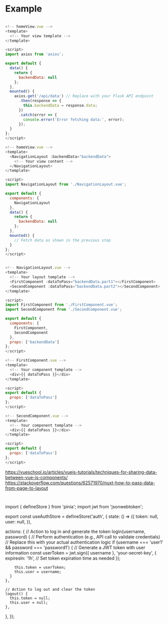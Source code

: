 # Example

```js

<!-- homeView.vue -->
<template>
  <!-- Your view template -->
</template>

<script>
import axios from 'axios';

export default {
  data() {
    return {
      backendData: null
    };
  },
  mounted() {
    axios.get('/api/data') // Replace with your Flask API endpoint
      .then(response => {
        this.backendData = response.data;
      })
      .catch(error => {
        console.error('Error fetching data:', error);
      });
  }
};
</script>

<!-- homeView.vue -->
<template>
  <NavigationLayout :backendData="backendData">
    <!-- Your view content -->
  </NavigationLayout>
</template>

<script>
import NavigationLayout from './NavigationLayout.vue';

export default {
  components: {
    NavigationLayout
  },
  data() {
    return {
      backendData: null
    };
  },
  mounted() {
    // Fetch data as shown in the previous step
  }
};
</script>

```

```js

<!-- NavigationLayout.vue -->
<template>
  <!-- Your layout template -->
  <FirstComponent :dataToPass="backendData.part1"></FirstComponent>
  <SecondComponent :dataToPass="backendData.part2"></SecondComponent>
</template>

<script>
import FirstComponent from './FirstComponent.vue';
import SecondComponent from './SecondComponent.vue';

export default {
  components: {
    FirstComponent,
    SecondComponent
  },
  props: ['backendData']
};
</script>

```

```js
<!-- FirstComponent.vue -->
<template>
  <!-- Your component template -->
  <div>{{ dataToPass }}</div>
</template>

<script>
export default {
  props: ['dataToPass']
};
</script>

```

```js
<!-- SecondComponent.vue -->
<template>
  <!-- Your component template -->
  <div>{{ dataToPass }}</div>
</template>

<script>
export default {
  props: ['dataToPass']
};
</script>

```
https://vueschool.io/articles/vuejs-tutorials/techniques-for-sharing-data-between-vue-js-components/   
https://stackoverflow.com/questions/62571970/nuxt-how-to-pass-data-from-page-to-layout
```


```
import { defineStore } from 'pinia';
import jwt from 'jsonwebtoken';

export const useAuthStore = defineStore('auth', {
  state: () => ({
    token: null,
    user: null,
  }),

  actions: {
    // Action to log in and generate the token
    login(username, password) {
      // Perform authentication (e.g., API call to validate credentials)
      // Replace this with your actual authentication logic
      if (username === 'user1' && password === 'password1') {
        // Generate a JWT token with user information
        const userToken = jwt.sign({ username }, 'your-secret-key', {
          expiresIn: '1h', // Set token expiration time as needed
        });

        this.token = userToken;
        this.user = username;
      }
    },

    // Action to log out and clear the token
    logout() {
      this.token = null;
      this.user = null;
    },
  },
});

```